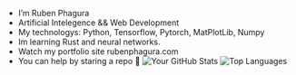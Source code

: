-  I’m Ruben Phagura
-  Artificial Intelegence && Web Development
-  My technologys: Python, Tensorflow, Pytorch, MatPlotLib, Numpy
-  Im learning Rust and neural networks.
-  Watch my portfolio site rubenphagura.com
-  You can help by staring a repo 🙂
   ![Your GitHub Stats](https://github-readme-stats.vercel.app/api?username=ruben2163)
   ![Top Languages](https://github-readme-stats.vercel.app/api/top-langs/?username=ruben2163&layout=compact) 







<!---
Ruben2163/Ruben2163 is a ✨ special ✨ repository because its `README.md` (this file) appears on your GitHub profile.
You can click the Preview link to take a look at your changes.
--->
